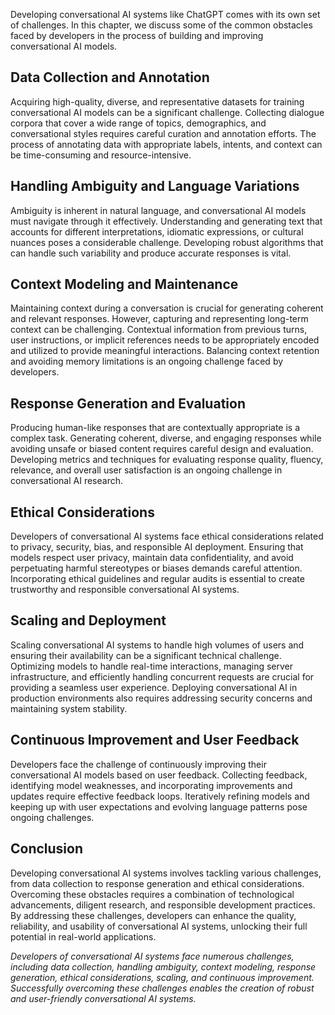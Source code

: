 

Developing conversational AI systems like ChatGPT comes with its own set of challenges. In this chapter, we discuss some of the common obstacles faced by developers in the process of building and improving conversational AI models.

Data Collection and Annotation
------------------------------

Acquiring high-quality, diverse, and representative datasets for training conversational AI models can be a significant challenge. Collecting dialogue corpora that cover a wide range of topics, demographics, and conversational styles requires careful curation and annotation efforts. The process of annotating data with appropriate labels, intents, and context can be time-consuming and resource-intensive.

Handling Ambiguity and Language Variations
------------------------------------------

Ambiguity is inherent in natural language, and conversational AI models must navigate through it effectively. Understanding and generating text that accounts for different interpretations, idiomatic expressions, or cultural nuances poses a considerable challenge. Developing robust algorithms that can handle such variability and produce accurate responses is vital.

Context Modeling and Maintenance
--------------------------------

Maintaining context during a conversation is crucial for generating coherent and relevant responses. However, capturing and representing long-term context can be challenging. Contextual information from previous turns, user instructions, or implicit references needs to be appropriately encoded and utilized to provide meaningful interactions. Balancing context retention and avoiding memory limitations is an ongoing challenge faced by developers.

Response Generation and Evaluation
----------------------------------

Producing human-like responses that are contextually appropriate is a complex task. Generating coherent, diverse, and engaging responses while avoiding unsafe or biased content requires careful design and evaluation. Developing metrics and techniques for evaluating response quality, fluency, relevance, and overall user satisfaction is an ongoing challenge in conversational AI research.

Ethical Considerations
----------------------

Developers of conversational AI systems face ethical considerations related to privacy, security, bias, and responsible AI deployment. Ensuring that models respect user privacy, maintain data confidentiality, and avoid perpetuating harmful stereotypes or biases demands careful attention. Incorporating ethical guidelines and regular audits is essential to create trustworthy and responsible conversational AI systems.

Scaling and Deployment
----------------------

Scaling conversational AI systems to handle high volumes of users and ensuring their availability can be a significant technical challenge. Optimizing models to handle real-time interactions, managing server infrastructure, and efficiently handling concurrent requests are crucial for providing a seamless user experience. Deploying conversational AI in production environments also requires addressing security concerns and maintaining system stability.

Continuous Improvement and User Feedback
----------------------------------------

Developers face the challenge of continuously improving their conversational AI models based on user feedback. Collecting feedback, identifying model weaknesses, and incorporating improvements and updates require effective feedback loops. Iteratively refining models and keeping up with user expectations and evolving language patterns pose ongoing challenges.

Conclusion
----------

Developing conversational AI systems involves tackling various challenges, from data collection to response generation and ethical considerations. Overcoming these obstacles requires a combination of technological advancements, diligent research, and responsible development practices. By addressing these challenges, developers can enhance the quality, reliability, and usability of conversational AI systems, unlocking their full potential in real-world applications.

*Developers of conversational AI systems face numerous challenges, including data collection, handling ambiguity, context modeling, response generation, ethical considerations, scaling, and continuous improvement. Successfully overcoming these challenges enables the creation of robust and user-friendly conversational AI systems.*

